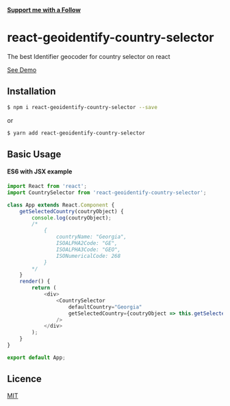 [**Support me with a Follow**](https://github.com/RomanBON/followers)

# react-geoidentify-country-selector

The best Identifier geocoder for country selector on react

[See Demo](https://romanbon.github.io/react-geoidentify-country-selector.github.io/)

## Installation
```bash
$ npm i react-geoidentify-country-selector --save
```
or
```bash
$ yarn add react-geoidentify-country-selector
```
## Basic Usage

#### ES6 with JSX example
```javascript
import React from 'react';
import CountrySelector from 'react-geoidentify-country-selector';

class App extends React.Component {
    getSelectedCountry(coutryObject) {
        console.log(coutryObject);
        /*
            {
                countryName: "Georgia",
                ISOALPHA2Code: "GE",
                ISOALPHA3Code: "GEO",
                ISONumericalCode: 268
            }
        */
    }
    render() {
        return (
            <div>
                <CountrySelector
                    defaultCountry="Georgia"
                    getSelectedCountry={coutryObject => this.getSelectedCountry(coutryObject)}
                />
            </div>
        );
    }
}

export default App;
```

## Licence
[MIT](https://github.com/RomanBON/react-geoidentify-country-selector/blob/master/LICENSE.md)
